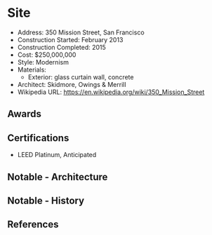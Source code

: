 # Site
- Address: 350 Mission Street, San Francisco
- Construction Started: February 2013
- Construction Completed: 2015
- Cost: $250,000,000
- Style: Modernism
- Materials:
  - Exterior: glass curtain wall, concrete
- Architect: Skidmore, Owings & Merrill
- Wikipedia URL: https://en.wikipedia.org/wiki/350_Mission_Street

## Awards

## Certifications
- LEED Platinum, Anticipated

## Notable - Architecture

## Notable - History

## References